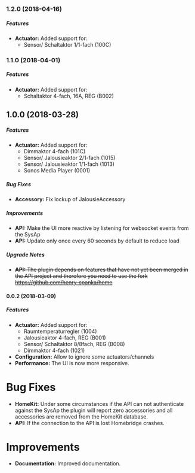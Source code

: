 ### 1.2.0 (2018-04-16)

##### Features

* **Actuator:** Added support for:
    - Sensor/ Schaltaktor 1/1-fach (100C)

### 1.1.0 (2018-04-01)

##### Features

* **Actuator:** Added support for:
    - Schaltaktor 4-fach, 16A, REG (B002)

## 1.0.0 (2018-03-28)

##### Features

* **Actuator:** Added support for:
    - Dimmaktor 4-fach (101C)
    - Sensor/ Jalousieaktor 2/1-fach (1015)
    - Sensor/ Jalousieaktor 1/1-fach (1013)
    - Sonos Media Player (0001)

##### Bug Fixes

* **Accessory:** Fix lockup of JalousieAccessory

##### Improvements

* **API:** Make the UI more reactive by listening for websocket events from the SysAp
* **API:** Update only once every 60 seconds by default to reduce load

##### Upgrade Notes
* ~~**API:** The plugin depends on features that have not yet been merged in the API project and therefore you need to use the fork https://github.com/henry-spanka/home~~

#### 0.0.2 (2018-03-09)

##### Features

* **Actuator:** Added support for:
    - Raumtemperaturregler (1004)
    - Jalousieaktor 4-fach, REG (B001)
    - Sensor/ Schaltaktor 8/8fach, REG (B008)
    - Dimmaktor 4-fach (1021)
* **Configuration:** Allow to ignore some actuators/channels
* **Performance:** The UI is now more responsive.

# Bug Fixes
* **HomeKit:** Under some circumstances if the API can not authenticate against the SysAp the plugin will report zero accessories and all accessories are removed from the HomeKit database.
* **API:** If the connection to the API is lost Homebridge crashes.

# Improvements
* **Documentation:** Improved documentation.
